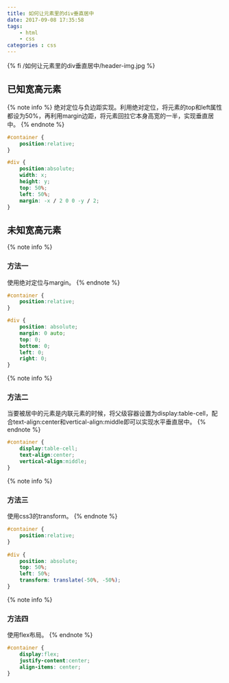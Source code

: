 ```yaml
---
title: 如何让元素里的div垂直居中
date: 2017-09-08 17:35:58
tags:
    - html
    - css
categories : css
---
```


{% fi /如何让元素里的div垂直居中/header-img.jpg %}

## 已知宽高元素
{% note info %}
绝对定位与负边距实现。利用绝对定位，将元素的top和left属性都设为50%，再利用margin边距，将元素回拉它本身高宽的一半，实现垂直居中。
{% endnote %}
``` css
#container {
    position:relative;
}

#div {
    position:absolute;
    width: x;
    height: y;
    top: 50%;
    left: 50%;
    margin: -x / 2 0 0 -y / 2;
}
```
<!-- more -->
## 未知宽高元素
{% note info %}
### 方法一
使用绝对定位与margin。
{% endnote %}
``` css
#container {
    position:relative;
}

#div {
    position: absolute;
    margin: 0 auto;
    top: 0;
    bottom: 0;
    left: 0;
    right: 0;
}
```
{% note info %}
### 方法二
当要被居中的元素是内联元素的时候，将父级容器设置为display:table-cell，配合text-align:center和vertical-align:middle即可以实现水平垂直居中。
{% endnote %}
``` css
#container {
    display:table-cell;
    text-align:center;
    vertical-align:middle;
}
```
{% note info %}
### 方法三
使用css3的transform。
{% endnote %}
``` css
#container {
    position:relative;
}
 
#div {
    position: absolute;
    top: 50%;
    left: 50%;
    transform: translate(-50%, -50%);
}
```
{% note info %}
### 方法四
使用flex布局。
{% endnote %}
``` css
#container {
    display:flex;
    justify-content:center;
    align-items: center;
}
```
